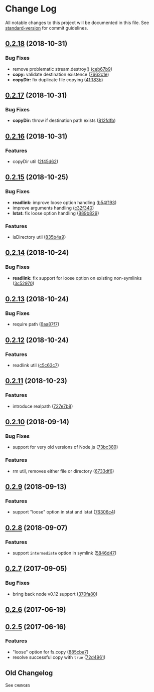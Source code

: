 # Change Log

All notable changes to this project will be documented in this file. See [standard-version](https://github.com/conventional-changelog/standard-version) for commit guidelines.

<a name="0.2.18"></a>
## [0.2.18](https://github.com/medikoo/fs2/compare/v0.2.17...v0.2.18) (2018-10-31)


### Bug Fixes

* remove problematic stream.destroy() ([ceb67b9](https://github.com/medikoo/fs2/commit/ceb67b9))
* **copy:** validate destination existence ([7662c1e](https://github.com/medikoo/fs2/commit/7662c1e))
* **copyDir:** fix duplicate file copying ([41ff83b](https://github.com/medikoo/fs2/commit/41ff83b))



<a name="0.2.17"></a>
## [0.2.17](https://github.com/medikoo/fs2/compare/v0.2.16...v0.2.17) (2018-10-31)


### Bug Fixes

* **copyDir:** throw if destination path exists ([812fdfb](https://github.com/medikoo/fs2/commit/812fdfb))



<a name="0.2.16"></a>
## [0.2.16](https://github.com/medikoo/fs2/compare/v0.2.15...v0.2.16) (2018-10-31)


### Features

* copyDir util ([2f45d62](https://github.com/medikoo/fs2/commit/2f45d62))



<a name="0.2.15"></a>
## [0.2.15](https://github.com/medikoo/fs2/compare/v0.2.14...v0.2.15) (2018-10-25)


### Bug Fixes

* **readlink:** improve loose option handling ([b54f193](https://github.com/medikoo/fs2/commit/b54f193))
* improve arguments handling ([c32f340](https://github.com/medikoo/fs2/commit/c32f340))
* **lstat:** fix loose option handling ([889b829](https://github.com/medikoo/fs2/commit/889b829))


### Features

* isDirectory util ([835b4a9](https://github.com/medikoo/fs2/commit/835b4a9))



<a name="0.2.14"></a>
## [0.2.14](https://github.com/medikoo/fs2/compare/v0.2.13...v0.2.14) (2018-10-24)


### Bug Fixes

* **readlink:** fix support for loose option on existing non-symlinks ([3c52970](https://github.com/medikoo/fs2/commit/3c52970))



<a name="0.2.13"></a>
## [0.2.13](https://github.com/medikoo/fs2/compare/v0.2.12...v0.2.13) (2018-10-24)


### Bug Fixes

* require path ([6aa87f7](https://github.com/medikoo/fs2/commit/6aa87f7))



<a name="0.2.12"></a>
## [0.2.12](https://github.com/medikoo/fs2/compare/v0.2.11...v0.2.12) (2018-10-24)


### Features

* readlink util ([c5c63c7](https://github.com/medikoo/fs2/commit/c5c63c7))



<a name="0.2.11"></a>
## [0.2.11](https://github.com/medikoo/fs2/compare/v0.2.10...v0.2.11) (2018-10-23)


### Features

* introduce realpath ([727e7b8](https://github.com/medikoo/fs2/commit/727e7b8))



<a name="0.2.10"></a>
## [0.2.10](https://github.com/medikoo/fs2/compare/v0.2.9...v0.2.10) (2018-09-14)


### Bug Fixes

* support for very old versions of Node.js ([73bc389](https://github.com/medikoo/fs2/commit/73bc389))


### Features

* rm util, removes either file or directory ([6733df6](https://github.com/medikoo/fs2/commit/6733df6))



<a name="0.2.9"></a>
## [0.2.9](https://github.com/medikoo/fs2/compare/v0.2.8...v0.2.9) (2018-09-13)


### Features

* support "loose" option in stat and lstat ([76306c4](https://github.com/medikoo/fs2/commit/76306c4))



<a name="0.2.8"></a>
## [0.2.8](https://github.com/medikoo/fs2/compare/v0.2.7...v0.2.8) (2018-09-07)


### Features

* support `intermediate` option in symlink ([5846d47](https://github.com/medikoo/fs2/commit/5846d47))



<a name="0.2.7"></a>
## [0.2.7](https://github.com/medikoo/fs2/compare/v0.2.6...v0.2.7) (2017-09-05)


### Bug Fixes

* bring back node v0.12 support ([370fa80](https://github.com/medikoo/fs2/commit/370fa80))



<a name="0.2.6"></a>
## [0.2.6](https://github.com/medikoo/fs2/compare/v0.2.5...v0.2.6) (2017-06-19)



<a name="0.2.5"></a>
## [0.2.5](https://github.com/medikoo/fs2/compare/v0.2.4...v0.2.5) (2017-06-16)


### Features

* "loose" option for fs.copy ([885cba7](https://github.com/medikoo/fs2/commit/885cba7))
* resolve successful copy with `true` ([72d4961](https://github.com/medikoo/fs2/commit/72d4961))


## Old Changelog

See `CHANGES`
